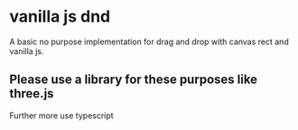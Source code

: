 # vanilla js dnd
A basic no purpose implementation for drag and drop with canvas rect and vanilla js. 

## Please use a library for these purposes like three.js
Further more use typescript